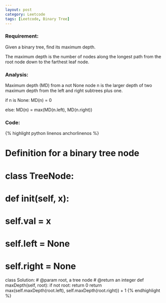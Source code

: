 ```yaml
---
layout: post
category: Leetcode
tags: [Leetcode, Binary Tree]
---
```

### Requirement:
Given a binary tree, find its maximum depth.

The maximum depth is the number of nodes along the longest path from the root node down to the farthest leaf node.

### Analysis:
Maximum depth (MD) from a not None node n is the larger depth of two maximum depth from the left and right subtrees plus one.

if n is None: MD(n) = 0

else: MD(n) = max(MD(n.left), MD(n.right))


### Code:
{% highlight python  linenos anchorlinenos %}

# Definition for a  binary tree node
# class TreeNode:
#     def __init__(self, x):
#         self.val = x
#         self.left = None
#         self.right = None

class Solution:
    # @param root, a tree node
    # @return an integer
    def maxDepth(self, root):
        if not root:
            return 0
        return max(self.maxDepth(root.left), self.maxDepth(root.right)) + 1
{% endhighlight %}